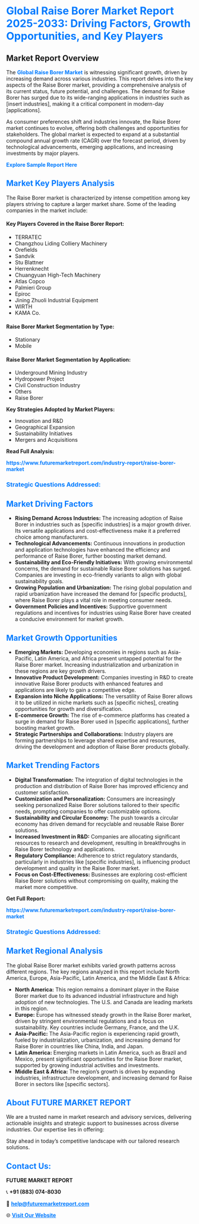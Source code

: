 <h1 style="color: #007BFF;">Global Raise Borer Market Report 2025-2033: Driving Factors, Growth Opportunities, and Key Players</h1>

<section id="overview">
<h2>Market Report Overview</h2>
<p>The <a href="https://www.futuremarketreport.com/industry-report/raise-borer-market" style="color: #007BFF; text-decoration: none;"><strong>Global Raise Borer Market</strong></a> is witnessing significant growth, driven by increasing demand across various industries. This report delves into the key aspects of the Raise Borer market, providing a comprehensive analysis of its current status, future potential, and challenges. The demand for Raise Borer has surged due to its wide-ranging applications in industries such as [insert industries], making it a critical component in modern-day [applications].</p>
<p>As consumer preferences shift and industries innovate, the Raise Borer market continues to evolve, offering both challenges and opportunities for stakeholders. The global market is expected to expand at a substantial compound annual growth rate (CAGR) over the forecast period, driven by technological advancements, emerging applications, and increasing investments by major players.</p>
</section>

<section id="overview">
<p><a href="https://www.futuremarketreport.com/request-sample/reportId=112226" style="color: #007BFF; text-decoration: none;"><strong>Explore Sample Report Here</strong></a></p>
</section>

<section id="key-players">
<h2 style="color: #007BFF;">Market Key Players Analysis</h2>
<p>The Raise Borer market is characterized by intense competition among key players striving to capture a larger market share. Some of the leading companies in the market include:</p>
<h4>Key Players Covered in the Raise Borer Report:</h4>
<ul><li>TERRATEC</li><li>Changzhou Liding Colliery Machinery</li><li>Orefields</li><li>Sandvik</li><li>Stu Blattner</li><li>Herrenknecht</li><li>Chuangyuan High-Tech Machinery</li><li>Atlas Copco</li><li>Palmieri Group</li><li>Epiroc</li><li>Jining Zhuoli Industrial Equipment</li><li>WIRTH</li><li>KAMA Co.</li></ul>
<h4>Raise Borer Market Segmentation by Type:</h4>
<ul><li>Stationary</li><li>Mobile</li></ul>

<h4>Raise Borer Market Segmentation by Application:</h4>
<ul><li>Underground Mining Industry</li><li>Hydropower Project</li><li>Civil Construction Industry</li><li>Others</li><li>Raise Borer</li></ul>
<p><strong>Key Strategies Adopted by Market Players:</strong></p>
<ul>
<li>Innovation and R&D</li>
<li>Geographical Expansion</li>
<li>Sustainability Initiatives</li>
<li>Mergers and Acquisitions</li>
</ul>
</section>

<section>
<p><strong>Read Full Analysis: </strong></p><a href="https://www.futuremarketreport.com/industry-report/raise-borer-market" style="color: #007BFF; text-decoration: none;"><strong>https://www.futuremarketreport.com/industry-report/raise-borer-market</strong></a>
<h3 style="color: #007BFF;">Strategic Questions Addressed:</h3>
</section>

<section id="driving-factors">
<h2 style="color: #007BFF;">Market Driving Factors</h2>
<ul>
<li><strong>Rising Demand Across Industries:</strong> The increasing adoption of Raise Borer in industries such as [specific industries] is a major growth driver. Its versatile applications and cost-effectiveness make it a preferred choice among manufacturers.</li>
<li><strong>Technological Advancements:</strong> Continuous innovations in production and application technologies have enhanced the efficiency and performance of Raise Borer, further boosting market demand.</li>
<li><strong>Sustainability and Eco-Friendly Initiatives:</strong> With growing environmental concerns, the demand for sustainable Raise Borer solutions has surged. Companies are investing in eco-friendly variants to align with global sustainability goals.</li>
<li><strong>Growing Population and Urbanization:</strong> The rising global population and rapid urbanization have increased the demand for [specific products], where Raise Borer plays a vital role in meeting consumer needs.</li>
<li><strong>Government Policies and Incentives:</strong> Supportive government regulations and incentives for industries using Raise Borer have created a conducive environment for market growth.</li>
</ul>
</section>

<section id="growth-opportunities">
<h2 style="color: #007BFF;">Market Growth Opportunities</h2>
<ul>
<li><strong>Emerging Markets:</strong> Developing economies in regions such as Asia-Pacific, Latin America, and Africa present untapped potential for the Raise Borer market. Increasing industrialization and urbanization in these regions are key growth drivers.</li>
<li><strong>Innovative Product Development:</strong> Companies investing in R&D to create innovative Raise Borer products with enhanced features and applications are likely to gain a competitive edge.</li>
<li><strong>Expansion into Niche Applications:</strong> The versatility of Raise Borer allows it to be utilized in niche markets such as [specific niches], creating opportunities for growth and diversification.</li>
<li><strong>E-commerce Growth:</strong> The rise of e-commerce platforms has created a surge in demand for Raise Borer used in [specific applications], further boosting market growth.</li>
<li><strong>Strategic Partnerships and Collaborations:</strong> Industry players are forming partnerships to leverage shared expertise and resources, driving the development and adoption of Raise Borer products globally.</li>
</ul>
</section>

<section id="trending-factors">
<h2 style="color: #007BFF;">Market Trending Factors</h2>
<ul>
<li><strong>Digital Transformation:</strong> The integration of digital technologies in the production and distribution of Raise Borer has improved efficiency and customer satisfaction.</li>
<li><strong>Customization and Personalization:</strong> Consumers are increasingly seeking personalized Raise Borer solutions tailored to their specific needs, prompting companies to offer customizable options.</li>
<li><strong>Sustainability and Circular Economy:</strong> The push towards a circular economy has driven demand for recyclable and reusable Raise Borer solutions.</li>
<li><strong>Increased Investment in R&D:</strong> Companies are allocating significant resources to research and development, resulting in breakthroughs in Raise Borer technology and applications.</li>
<li><strong>Regulatory Compliance:</strong> Adherence to strict regulatory standards, particularly in industries like [specific industries], is influencing product development and quality in the Raise Borer market.</li>
<li><strong>Focus on Cost-Effectiveness:</strong> Businesses are exploring cost-efficient Raise Borer solutions without compromising on quality, making the market more competitive.</li>
</ul>
</section>

<section>
<p><strong>Get Full Report: </strong></p><a href="https://www.futuremarketreport.com/industry-report/raise-borer-market" style="color: #007BFF; text-decoration: none;"><strong>https://www.futuremarketreport.com/industry-report/raise-borer-market</strong></a>
<h3 style="color: #007BFF;">Strategic Questions Addressed:</h3>
</section>


<section id="regional-analysis">
<h2 style="color: #007BFF;">Market Regional Analysis</h2>
<p>The global Raise Borer market exhibits varied growth patterns across different regions. The key regions analyzed in this report include North America, Europe, Asia-Pacific, Latin America, and the Middle East & Africa:</p>
<ul>
<li><strong>North America:</strong> This region remains a dominant player in the Raise Borer market due to its advanced industrial infrastructure and high adoption of new technologies. The U.S. and Canada are leading markets in this region.</li>
<li><strong>Europe:</strong> Europe has witnessed steady growth in the Raise Borer market, driven by stringent environmental regulations and a focus on sustainability. Key countries include Germany, France, and the U.K.</li>
<li><strong>Asia-Pacific:</strong> The Asia-Pacific region is experiencing rapid growth, fueled by industrialization, urbanization, and increasing demand for Raise Borer in countries like China, India, and Japan.</li>
<li><strong>Latin America:</strong> Emerging markets in Latin America, such as Brazil and Mexico, present significant opportunities for the Raise Borer market, supported by growing industrial activities and investments.</li>
<li><strong>Middle East & Africa:</strong> The region’s growth is driven by expanding industries, infrastructure development, and increasing demand for Raise Borer in sectors like [specific sectors].</li>
</ul>
</section>

<footer>
<h2 style="color: #007BFF;">About FUTURE MARKET REPORT</h2>
<p>We are a trusted name in market research and advisory services, delivering actionable insights and strategic support to businesses across diverse industries. Our expertise lies in offering:</p>

<p>Stay ahead in today’s competitive landscape with our tailored research solutions.</p>

<h2 style="color: #007BFF;">Contact Us:</h2>
<p><strong>FUTURE MARKET REPORT</strong></p>
<p>📞 <strong>+91 (883) 074-8030</strong></p>
<p>📧 <strong><a href="mailto:help@futuremarketreport.com" style="color: #007BFF;">help@futuremarketreport.com</a></strong></p>
<p>🌐 <strong><a href="https://www.futuremarketreport.com/" style="color: #007BFF;">Visit Our Website</a></strong></p>
</footer>